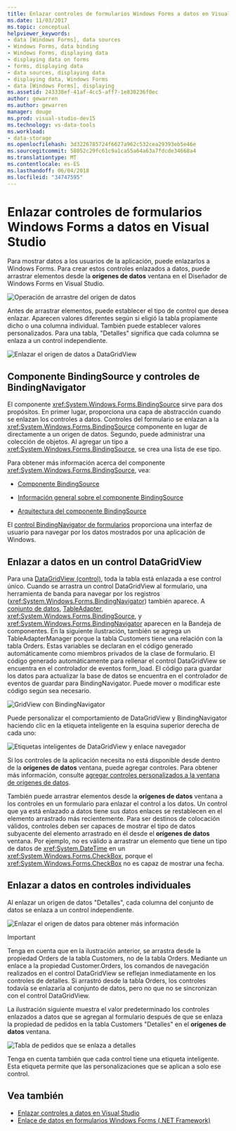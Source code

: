 ```yaml
---
title: Enlazar controles de formularios Windows Forms a datos en Visual Studio
ms.date: 11/03/2017
ms.topic: conceptual
helpviewer_keywords:
- data [Windows Forms], data sources
- Windows Forms, data binding
- Windows Forms, displaying data
- displaying data on forms
- forms, displaying data
- data sources, displaying data
- displaying data, Windows Forms
- data [Windows Forms], displaying
ms.assetid: 243338ef-41af-4cc5-aff7-1e830236f0ec
author: gewarren
ms.author: gewarren
manager: douge
ms.prod: visual-studio-dev15
ms.technology: vs-data-tools
ms.workload:
- data-storage
ms.openlocfilehash: 3d3226785724f6627a962c532cea29393eb5e46e
ms.sourcegitcommit: 58052c29fc61c9a1ca55a64a63a7fdcde34668a4
ms.translationtype: MT
ms.contentlocale: es-ES
ms.lasthandoff: 06/04/2018
ms.locfileid: "34747595"
---
```

# <a name="bind-windows-forms-controls-to-data-in-visual-studio"></a>Enlazar controles de formularios Windows Forms a datos en Visual Studio
Para mostrar datos a los usuarios de la aplicación, puede enlazarlos a Windows Forms. Para crear estos controles enlazados a datos, puede arrastrar elementos desde la **orígenes de datos** ventana en el Diseñador de Windows Forms en Visual Studio.

![Operación de arrastre del origen de datos](../data-tools/media/raddata-data-source-drag-operation.png)

Antes de arrastrar elementos, puede establecer el tipo de control que desea enlazar. Aparecen valores diferentes según si eligió la tabla propiamente dicho o una columna individual.  También puede establecer valores personalizados. Para una tabla, "Detalles" significa que cada columna se enlaza a un control independiente.

![Enlazar el origen de datos a DataGridView](../data-tools/media/raddata-bind-data-source-to-datagridview.png)

## <a name="bindingsource-and-bindingnavigator-controls"></a>Componente BindingSource y controles de BindingNavigator
El componente <xref:System.Windows.Forms.BindingSource> sirve para dos propósitos. En primer lugar, proporciona una capa de abstracción cuando se enlazan los controles a datos. Controles del formulario se enlazan a la <xref:System.Windows.Forms.BindingSource> componente en lugar de directamente a un origen de datos. Segundo, puede administrar una colección de objetos. Al agregar un tipo a <xref:System.Windows.Forms.BindingSource>, se crea una lista de ese tipo.

Para obtener más información acerca del componente <xref:System.Windows.Forms.BindingSource>, vea:

-   [Componente BindingSource](/dotnet/framework/winforms/controls/bindingsource-component)

-   [Información general sobre el componente BindingSource](/dotnet/framework/winforms/controls/bindingsource-component-overview)

-   [Arquitectura del componente BindingSource](/dotnet/framework/winforms/controls/bindingsource-component-architecture)

El [control BindingNavigator de formularios](/dotnet/framework/winforms/controls/bindingnavigator-control-windows-forms) proporciona una interfaz de usuario para navegar por los datos mostrados por una aplicación de Windows.

## <a name="bind-to-data-in-a-datagridview-control"></a>Enlazar a datos en un control DataGridView
Para una [DataGridView (control)](/dotnet/framework/winforms/controls/datagridview-control-overview-windows-forms), toda la tabla está enlazada a ese control único. Cuando se arrastra un control DataGridView al formulario, una herramienta de banda para navegar por los registros (<xref:System.Windows.Forms.BindingNavigator>) también aparece. A [conjunto de datos](../data-tools/dataset-tools-in-visual-studio.md), [TableAdapter](../data-tools/create-and-configure-tableadapters.md), <xref:System.Windows.Forms.BindingSource>, y <xref:System.Windows.Forms.BindingNavigator> aparecen en la Bandeja de componentes. En la siguiente ilustración, también se agrega un TableAdapterManager porque la tabla Customers tiene una relación con la tabla Orders. Estas variables se declaran en el código generado automáticamente como miembros privados de la clase de formulario. El código generado automáticamente para rellenar el control DataGridView se encuentra en el controlador de eventos form_load. El código para guardar los datos para actualizar la base de datos se encuentra en el controlador de eventos de guardar para BindingNavigator. Puede mover o modificar este código según sea necesario.

![GridView con BindingNavigator](../data-tools/media/raddata-gridview-with-bindingnavigator.png)

Puede personalizar el comportamiento de DataGridView y BindingNavigator haciendo clic en la etiqueta inteligente en la esquina superior derecha de cada uno:

![Etiquetas inteligentes de DataGridView y enlace navegador](../data-tools/media/raddata-datagridview-and-binding-navigator-smart-tags.png)

Si los controles de la aplicación necesita no está disponible desde dentro de la **orígenes de datos** ventana, puede agregar controles. Para obtener más información, consulte [agregar controles personalizados a la ventana de orígenes de datos](../data-tools/add-custom-controls-to-the-data-sources-window.md).

También puede arrastrar elementos desde la **orígenes de datos** ventana a los controles en un formulario para enlazar el control a los datos. Un control que ya está enlazado a datos tiene sus datos enlaces se restablecen en el elemento arrastrado más recientemente. Para ser destinos de colocación válidos, controles deben ser capaces de mostrar el tipo de datos subyacente del elemento arrastrado en él desde el **orígenes de datos** ventana. Por ejemplo, no es válido a arrastrar un elemento que tiene un tipo de datos de <xref:System.DateTime> en un <xref:System.Windows.Forms.CheckBox>, porque el <xref:System.Windows.Forms.CheckBox> no es capaz de mostrar una fecha.

## <a name="bind-to-data-in-individual-controls"></a>Enlazar a datos en controles individuales
Al enlazar un origen de datos "Detalles", cada columna del conjunto de datos se enlaza a un control independiente.

![Enlazar el origen de datos para obtener más información](../data-tools/media/raddata-bind-data-source-to-details.png)

> [!IMPORTANT]
> Tenga en cuenta que en la ilustración anterior, se arrastra desde la propiedad Orders de la tabla Customers, no de la tabla Orders. Mediante un enlace a la propiedad Customer.Orders, los comandos de navegación realizados en el control DataGridView se reflejan inmediatamente en los controles de detalles. Si arrastró desde la tabla Orders, los controles todavía se enlazaría al conjunto de datos, pero no que no se sincronizan con el control DataGridView.

La ilustración siguiente muestra el valor predeterminado los controles enlazados a datos que se agregan al formulario después de que se enlaza la propiedad de pedidos en la tabla Customers "Detalles" en el **orígenes de datos** ventana.

![Tabla de pedidos que se enlaza a detalles](../data-tools/media/raddata-orders-table-bound-to-details.png)

Tenga en cuenta también que cada control tiene una etiqueta inteligente. Esta etiqueta permite que las personalizaciones que se aplican a solo ese control.

## <a name="see-also"></a>Vea también

- [Enlazar controles a datos en Visual Studio](../data-tools/bind-controls-to-data-in-visual-studio.md)
- [Enlace de datos en formularios Windows Forms (.NET Framework)](/dotnet/framework/winforms/windows-forms-data-binding)